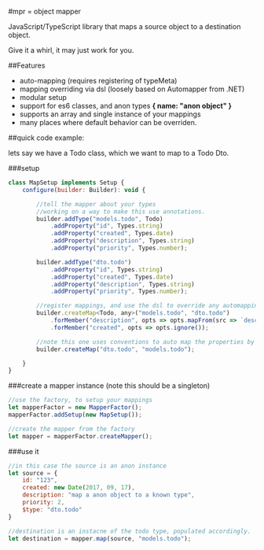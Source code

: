 #mpr = object mapper

JavaScript/TypeScript library that maps a source object to a destination object.

Give it a whirl, it may just work for you.

##Features 

* auto-mapping (requires registering of typeMeta)
* mapping overriding via dsl (loosely based on Automapper from .NET)
* modular setup
* support for es6 classes, and anon types **{ name: "anon object" }**
* supports an array and single instance of your mappings
* many places where default behavior can be overriden.

##quick code example:

lets say we have a Todo class, which we want to map to a Todo Dto.


###setup

```javascript
class MapSetup implements Setup {
    configure(builder: Builder): void {

        //tell the mapper about your types
        //working on a way to make this use annotations.
        builder.addType("models.todo", Todo)
            .addProperty("id", Types.string)
            .addProperty("created", Types.date)
            .addProperty("description", Types.string)
            .addProperty("priority", Types.number);

        builder.addType("dto.todo")
            .addProperty("id", Types.string)
            .addProperty("created", Types.date)
            .addProperty("description", Types.string)
            .addProperty("priority", Types.number);

        //register mappings, and use the dsl to override any automapping.
        builder.createMap<Todo, any>("models.todo", "dto.todo")
            .forMember("description", opts => opts.mapFrom(src => `desc: ${src.description}`))
            .forMember("created", opts => opts.ignore());

        //note this one uses conventions to auto map the properties by matching name.
        builder.createMap("dto.todo", "models.todo");

    }
}
```

###create a mapper instance (note this should be a singleton)

```javascript
//use the factory, to setup your mappings
let mapperFactor = new MapperFactor();
mapperFactor.addSetup(new MapSetup());

//create the mapper from the factory
let mapper = mapperFactor.createMapper();
```

###use it

```javascript
//in this case the source is an anon instance
let source = {
    id: "123",
    created: new Date(2017, 09, 17),
    description: "map a anon object to a known type",
    priority: 2,
    $type: "dto.todo"
}

//destination is an instacne of the todo type, populated accordingly.
let destination = mapper.map(source, "models.todo");
```
